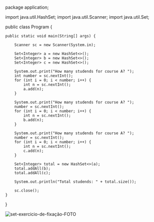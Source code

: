 package application;

import java.util.HashSet;
import java.util.Scanner;
import java.util.Set;

public class Program {

	public static void main(String[] args) {

		Scanner sc = new Scanner(System.in);

		Set<Integer> a = new HashSet<>();
		Set<Integer> b = new HashSet<>();
		Set<Integer> c = new HashSet<>();

		System.out.print("How many studends for course A? ");
		int number = sc.nextInt();
		for (int i = 0; i < number; i++) {
			int n = sc.nextInt();
			a.add(n);
		}

		System.out.print("How many studends for course A? ");
		number = sc.nextInt();
		for (int i = 0; i < number; i++) {
			int n = sc.nextInt();
			b.add(n);
		}

		System.out.print("How many studends for course A? ");
		number = sc.nextInt();
		for (int i = 0; i < number; i++) {
			int n = sc.nextInt();
			c.add(n);
		}
		
		Set<Integer> total = new HashSet<>(a);
		total.addAll(b);
		total.addAll(c);
		
		System.out.println("Total studends: " + total.size());
		
		sc.close();
	}

}

![set-exercicio-de-fixação-FOTO](https://user-images.githubusercontent.com/61166475/154861853-9be639b8-9254-405b-922d-9a7d5916f1fd.png)
